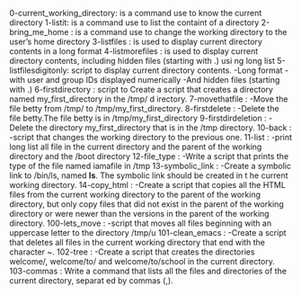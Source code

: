 0-current_working_directory:		 is a command use to know the current directory
1-listit: 	   			  is a command use to list the containt of a directory
2-bring_me_home :  			   is a command use to  change the working directory to the user’s home directory
3-listfiles :	    			   is used to display current directory contents in a long format
4-listmorefiles :   			    is used to display current directory contents, including hidden files (starting with .) usi							ng long list
5-listfilesdigitonly:			    script to display current directory contents.
   					    -Long format
   					    -with user and group IDs displayed numerically
   					    -And hidden files (starting with .)
6-firstdirectory :			     script to Create a script that creates a directory named my_first_directory in the /tmp/ d							irectory.
7-movethatfile : 			     -Move the file betty from /tmp/ to /tmp/my_first_directory.
8-firstdelete :				     -Delete the file betty.The file betty is in /tmp/my_first_directory
9-firstdirdeletion :			     -Delete the directory my_first_directory that is in the /tmp directory.
10-back :	   			     -script that changes the working directory to the previous one.
11-list :				     -print long list all file in the current directory and the parent of the working directory							 and the /boot directory
12-file_type :				     -Write a script that prints the type of the file named iamafile in /tmp
13-symbolic_link :			     -Create a symbolic link to /bin/ls, named __ls__. The symbolic link should be created in t							he current working directory.
14-copy_html :	 			     -Create a script that copies all the HTML files from the current working directory to the 							parent of the working directory, but only copy files that did not exist in the parent					of the working directory or were newer than the versions in the parent of the working directory.
100-lets_move : 			     -script that moves all files beginning with an uppercase letter to the directory /tmp/u
101-clean_emacs :			     -Create a script that deletes all files in the current working directory that end with the							character ~.
102-tree :				     -Create a script that creates the directories welcome/, welcome/to/ and welcome/to/school 							in the current directory.
103-commas :				     Write a command that lists all the files and directories of the current directory, separat							ed by commas (,).